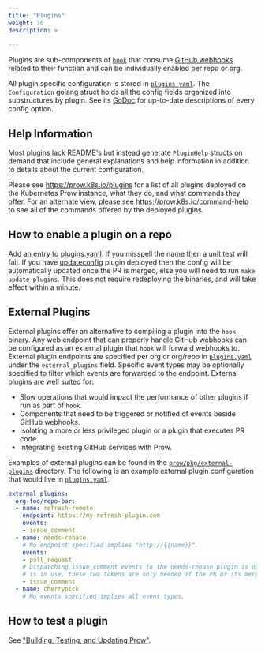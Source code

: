 ```yaml
---
title: "Plugins"
weight: 70
description: >
  
---
```


Plugins are sub-components of [`hook`](/docs/components/core/hook/) that consume [GitHub webhooks](https://developer.github.com/webhooks/) related to their function and can be individually enabled per repo or org.

All plugin specific configuration is stored in [`plugins.yaml`](https://github.com/kubernetes/test-infra/tree/master/config/prow/plugins.yaml).
The `Configuration` golang struct holds all the config fields organized into substructures by plugin. See its [GoDoc](https://godoc.org/sigs.k8s.io/prow/pkg/plugins#Configuration) for up-to-date descriptions of every config option.

## Help Information

Most plugins lack README's but instead generate `PluginHelp` structs on demand that include general explanations and help information in addition to details about the current configuration.

Please see <https://prow.k8s.io/plugins> for a list of all plugins deployed on the Kubernetes Prow instance, what they do, and what commands they offer.
For an alternate view, please see <https://prow.k8s.io/command-help> to see all of the commands offered by the deployed plugins.

## How to enable a plugin on a repo

Add an entry to [plugins.yaml](https://github.com/kubernetes/test-infra/tree/master/config/prow/plugins.yaml). If you misspell the name then a
unit test will fail. If you have [updateconfig](/docs/components/plugins/updateconfig/) plugin
deployed then the config will be automatically updated once the PR is merged,
else you will need to run `make update-plugins`. This does not require
redeploying the binaries, and will take effect within a minute.

## External Plugins

External plugins offer an alternative to compiling a plugin into the `hook` binary. Any web endpoint that can properly handle GitHub webhooks can be configured as an external plugin that `hook` will forward webhooks to. External plugin endpoints are specified per org or org/repo in [`plugins.yaml`](https://github.com/kubernetes/test-infra/tree/master/config/prow/plugins.yaml) under the `external_plugins` field. Specific event types may be optionally specified to filter which events are forwarded to the endpoint.
External plugins are well suited for:

- Slow operations that would impact the performance of other plugins if run as part of `hook`.
- Components that need to be triggered or notified of events beside GitHub webhooks.
- Isolating a more or less privileged plugin or a plugin that executes PR code.
- Integrating existing GitHub services with Prow.

Examples of external plugins can be found in the [`prow/pkg/external-plugins`](https://github.com/kubernetes-sigs/prow/tree/main/cmd/external-plugins) directory. The following is an example external plugin configuration that would live in [`plugins.yaml`](https://github.com/kubernetes/test-infra/tree/master/config/prow/plugins.yaml).

```yaml
external_plugins:
  org-foo/repo-bar:
  - name: refresh-remote
    endpoint: https://my-refresh-plugin.com
    events:
    - issue_comment
  - name: needs-rebase
    # No endpoint specified implies "http://{{name}}".
    events:
    - pull_request
    # Dispatching issue_comment events to the needs-rebase plugin is optional. If enabled, this may cost up to two token per comment on a PR. If `ghproxy`
    # is in use, these two tokens are only needed if the PR or its mergeability changed.
    - issue_comment
  - name: cherrypick
    # No events specified implies all event types.
```

## How to test a plugin

See ["Building, Testing, and Updating Prow"](/docs/build-test-update/#how-to-test-a-plugin).

